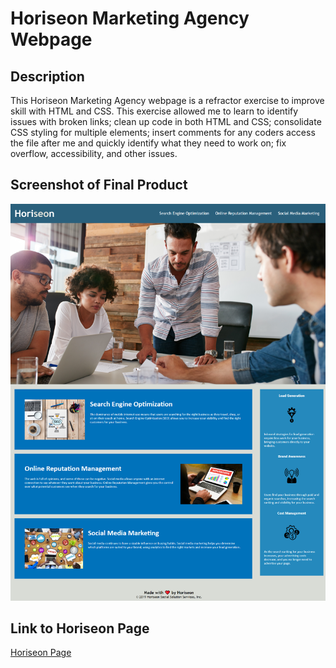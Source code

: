 # Horiseon Marketing Agency Webpage

## Description

This Horiseon Marketing Agency webpage is a refractor exercise to improve skill with HTML and CSS. This exercise allowed me to learn to identify issues with broken links; clean up code in both HTML and CSS; consolidate CSS styling for multiple elements; insert comments for any coders access the file after me and quickly identify what they need to work on; fix overflow, accessibility, and other issues. 

## Screenshot of Final Product

![Horiseon Page Screenshot](assets/images/horiseon-screenshot.png)

## Link to Horiseon Page

[Horiseon Page]()


